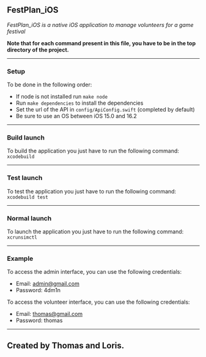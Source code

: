 ## FestPlan_iOS

<em>FestPlan_iOS is a native iOS application to manage volunteers for a game festival</em>

<strong>Note that for each command present in this file, you have to be in the top directory of the project.</strong>

***

### Setup

To be done in the following order:
- If node is not installed run `make node`
- Run `make dependencies` to install the dependencies
- Set the url of the API in `config/ApiConfig.swift` (completed by default)
- Be sure to use an OS between iOS 15.0 and 16.2

***

### Build launch 

To build the application you just have to run the following command: `xcodebuild`

***

### Test launch 

To test the application you just have to run the following command: `xcodebuild test`

***

### Normal launch 

To launch the application you just have to run the following command: `xcrunsimctl`

***

### Example

To access the admin interface, you can use the following credentials:
- Email: admin@gmail.com
- Password: 4dm1n

To access the volunteer interface, you can use the following credentials:
- Email: thomas@gmail.com
- Password: thomas

***

## Created by Thomas and Loris.
